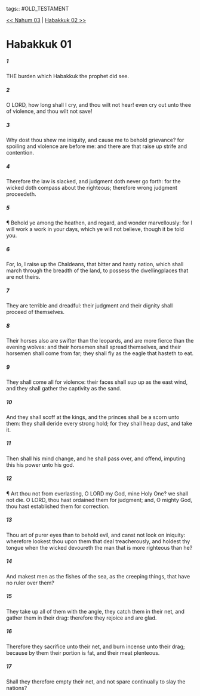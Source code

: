 tags:: #OLD_TESTAMENT

[<< Nahum 03](OLD_TESTAMENT/34_Nahum/Nahum_03.md) | [Habakkuk 02 >>](OLD_TESTAMENT/35_Habakkuk/Habakkuk_02.md)

# Habakkuk 01

##### 1

THE burden which Habakkuk the prophet did see.

##### 2

O LORD, how long shall I cry, and thou wilt not hear! even cry out unto thee of violence, and thou wilt not save!

##### 3

Why dost thou shew me iniquity, and cause me to behold grievance? for spoiling and violence are before me: and there are that raise up strife and contention.

##### 4

Therefore the law is slacked, and judgment doth never go forth: for the wicked doth compass about the righteous; therefore wrong judgment proceedeth.

##### 5

¶ Behold ye among the heathen, and regard, and wonder marvellously: for I will work a work in your days, which ye will not believe, though it be told you.

##### 6

For, lo, I raise up the Chaldeans, that bitter and hasty nation, which shall march through the breadth of the land, to possess the dwellingplaces that are not theirs.

##### 7

They are terrible and dreadful: their judgment and their dignity shall proceed of themselves.

##### 8

Their horses also are swifter than the leopards, and are more fierce than the evening wolves: and their horsemen shall spread themselves, and their horsemen shall come from far; they shall fly as the eagle that hasteth to eat.

##### 9

They shall come all for violence: their faces shall sup up as the east wind, and they shall gather the captivity as the sand.

##### 10

And they shall scoff at the kings, and the princes shall be a scorn unto them: they shall deride every strong hold; for they shall heap dust, and take it.

##### 11

Then shall his mind change, and he shall pass over, and offend, imputing this his power unto his god.

##### 12

¶ Art thou not from everlasting, O LORD my God, mine Holy One? we shall not die. O LORD, thou hast ordained them for judgment; and, O mighty God, thou hast established them for correction.

##### 13

Thou art of purer eyes than to behold evil, and canst not look on iniquity: wherefore lookest thou upon them that deal treacherously, and holdest thy tongue when the wicked devoureth the man that is more righteous than he?

##### 14

And makest men as the fishes of the sea, as the creeping things, that have no ruler over them?

##### 15

They take up all of them with the angle, they catch them in their net, and gather them in their drag: therefore they rejoice and are glad.

##### 16

Therefore they sacrifice unto their net, and burn incense unto their drag; because by them their portion is fat, and their meat plenteous.

##### 17

Shall they therefore empty their net, and not spare continually to slay the nations?
